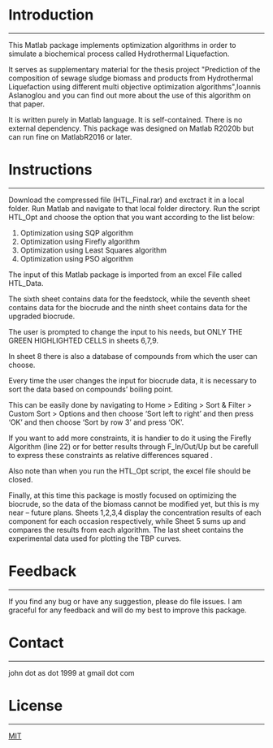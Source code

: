 # Introduction
-------
This Matlab package implements optimization algorithms in order to simulate a biochemical process called Hydrothermal Liquefaction. 

It serves as supplementary material for the thesis project "Prediction of the composition of sewage sludge biomass and products from Hydrothermal Liquefaction using different multi objective optimization algorithms",Ioannis Aslanoglou and you can find out more about the use of this algorithm on that paper.

It is written purely in Matlab language. It is self-contained. There is no external dependency.
This package was designed on Matlab R2020b but can run fine on MatlabR2016 or later.
# Instructions
-------
Download the compressed file (HTL_Final.rar) and exctract it in a local folder.
Run Matlab and navigate to that local folder directory.
Run the script HTL_Opt and choose the option that you want according to the list below:
1. Optimization using SQP algorithm
2. Optimization using Firefly algorithm
3. Optimization using Least Squares algorithm
4. Optimization using PSO algorithm

The input of this Matlab package is imported from an excel File called HTL_Data.

The sixth sheet contains data for the feedstock, while the seventh sheet contains data for the biocrude and the ninth sheet contains data for the upgraded biocrude. 

The user is prompted to change the input to his needs, but ONLY THE GREEN HIGHLIGHTED CELLS in sheets 6,7,9.

In sheet 8 there is also a database of compounds from which the user can choose.

Every time the user changes the input for biocrude data, it is necessary to sort the data based on compounds’ boiling point. 

This can be easily done by navigating to Home > Editing > Sort & Filter > Custom Sort > Options and then choose ‘Sort left to right’ and then press ‘OK’ and then choose ‘Sort by row 3’ and press ‘OK’. 

If you want to add more constraints, it is handier to do it using the Firefly Algorithm (line 22) or for better results through F_In/Out/Up but be carefull to express these constraints as relative differences squared . 

Also note than when you run the HTL_Opt script, the excel file should be closed.

Finally, at this time this package is mostly focused on optimizing the biocrude, so the data of the biomass cannot be modified yet, but this is my near – future plans.
Sheets 1,2,3,4 display the concentration results of each component for each occasion respectively, while Sheet 5 sums up and compares the results from each algorithm.
The last sheet contains the experimental data used for plotting the TBP curves.
# Feedback
-------
If you find any bug or have any suggestion, please do file issues. I am graceful for any feedback and will do my best to improve this package.

# Contact
-------
john dot as dot 1999 at gmail dot com

# License
-------
[MIT](https://choosealicense.com/licenses/mit/)
